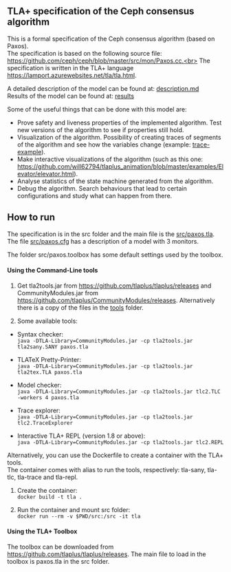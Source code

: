 ## TLA+ specification of the Ceph consensus algorithm

This is a formal specification of the Ceph consensus algorithm (based on Paxos). <br>
The specification is based on the following source file: https://github.com/ceph/ceph/blob/master/src/mon/Paxos.cc.<br>
The specification is written in the TLA+ language https://lamport.azurewebsites.net/tla/tla.html.

A detailed description of the model can be found at: [description.md](description.md)
<br>
Results of the model can be found at: [results](results)

Some of the useful things that can be done with this model are:
* Prove safety and liveness properties of the implemented algorithm. Test new versions of the algorithm to see if properties still hold.
* Visualization of the algorithm. Possibility of creating traces of segments of the algorithm and see how the variables change (example: [trace-example](trace-example)).
* Make interactive visualizations of the algorithm (such as this one: https://github.com/will62794/tlaplus_animation/blob/master/examples/Elevator/elevator.html).
* Analyse statistics of the state machine generated from the algorithm.
* Debug the algorithm. Search behaviours that lead to certain configurations and study what can happen from there.

## How to run

The specification is in the src folder and the main file is the [src/paxos.tla](src/paxos.tla). The file [src/paxos.cfg](src/paxos.cfg) has a description of a model with 3 monitors.

The folder src/paxos.toolbox has some default settings used by the toolbox.

#### Using the Command-Line tools

1. Get tla2tools.jar from https://github.com/tlaplus/tlaplus/releases and CommunityModules.jar from https://github.com/tlaplus/CommunityModules/releases. Alternatively there is a copy of the files in the [tools](tools) folder.

2. Some available tools:
  * Syntax checker: <br>
  `java -DTLA-Library=CommunityModules.jar -cp tla2tools.jar tla2sany.SANY paxos.tla`

  * TLATeX Pretty-Printer: <br>
  `java -DTLA-Library=CommunityModules.jar -cp tla2tools.jar tla2tex.TLA paxos.tla`

  * Model checker: <br>
  `java -DTLA-Library=CommunityModules.jar -cp tla2tools.jar tlc2.TLC -workers 4 paxos.tla`

  * Trace explorer: <br>
  `java -DTLA-Library=CommunityModules.jar -cp tla2tools.jar tlc2.TraceExplorer`

  * Interactive TLA+ REPL (version 1.8 or above): <br>
  `java -DTLA-Library=CommunityModules.jar -cp tla2tools.jar tlc2.REPL`

Alternatively, you can use the Dockerfile to create a container with the TLA+ tools. <br>
The container comes with alias to run the tools, respectively: tla-sany, tla-tlc, tla-trace and tla-repl.

1. Create the container: <br>
`docker build -t tla .`

2. Run the container and mount src folder: <br>
`docker run --rm -v $PWD/src:/src -it tla`

#### Using the TLA+ Toolbox

The toolbox can be downloaded from https://github.com/tlaplus/tlaplus/releases. The main file to load in the toolbox is paxos.tla in the src folder.
